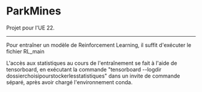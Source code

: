 # ParkMines

Projet pour l'UE 22.

---------
Pour entraîner un modèle de Reinforcement Learning, il suffit d'exécuter le fichier RL_main

L'accès aux statistiques au cours de l'entraînement se fait à l'aide de tensorboard, en exécutant la commande
"tensorboard --logdir dossierchoisipourstockerlesstatistiques" dans un invite de commande séparé, après avoir chargé l'environnement conda.